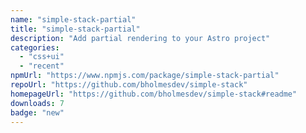 ```yaml
---
name: "simple-stack-partial"
title: "simple-stack-partial"
description: "Add partial rendering to your Astro project"
categories:
  - "css+ui"
  - "recent"
npmUrl: "https://www.npmjs.com/package/simple-stack-partial"
repoUrl: "https://github.com/bholmesdev/simple-stack"
homepageUrl: "https://github.com/bholmesdev/simple-stack#readme"
downloads: 7
badge: "new"
---
```

